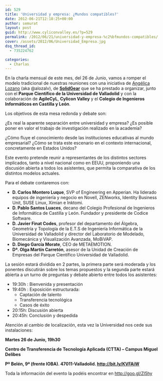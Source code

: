 ```yaml
---
id: 529
title: 'Universidad y empresa: ¿Mundos compatibles?'
date: 2012-06-21T12:18:25+00:00
author: semurat
layout: post
guid: http://www.cyliconvalley.es/?p=529
permalink: /2012/06/21/universidad-y-empresa-%c2%bfmundos-compatibles/
cover: /assets/2012/06/Universidad_Empresa.jpg
dsq_thread_id:
  - 735224762

categories:
  - Charlas
---
```

En la charla mensual de este mes, del 26 de Junio, vamos a romper el modelo tradicional de nuestras reuniones con una iniciativa de <a href="http://www.linkedin.com/in/alozalv" target="_blank">Angélica Lozano</a> (aka @alozalv), de **<a href="http://www.solidgear.es/" target="_blank">SolidGear</a>** que se ha prestado a organizar, junto con el **Parque Científico de la Universidad de Valladolid** y con la colaboración de **AgileCyL**, **Cylicon Valley** y el **Colegio de Ingenieros Informáticos en Castilla y León**.

Los objetivos de esta mesa redonda y debate son:

¿Es real la aparente separación entre universidad y empresa? ¿Es posible poner en valor el trabajo de investigación realizado en la academia?

¿Cómo fluye el conocimiento desde las instituciones educativas al mundo empresarial? ¿Cómo se trata este escenario en el contexto internacional, concretamente en Estados Unidos?

Este evento pretende reunir a representantes de los distintos sectores implicados, tanto a nivel nacional como en EEUU, proponiendo una discusión abierta a todos los asistentes, que permita la comparativa de los distintos modelos actuales.

Para el debate contaremos con:

  * **D. Carlos Montero Luque**, SVP of Engineering en Apperian. Ha liderado equipos de ingeniería y negocio en Novell, ZENworks, Identity Business Unit, SUSE Linux, Ximian e Inktomi.
  * **D. Pablo Santos Luaces**, decano del Colegio Profesional de Ingenieros de Informática de Castilla y León. Fundador y presidente de Codice Software.
  * **D. Javier Finat Codes**, profesor del departamento del Álgebra, Geometría y Topología de la E.T.S de Ingeniería Informática de la Universidad de Valladolid y director del Laboratorio de Modelado, Biomecánica y Visualización Avanzada, MoBiVAP.
  * **D. Diego García Morate**, CEO de METAEMOTION.
  * **Dª. Olga Martín Carretón**, asesor de la Unidad de Creación de Empresas del Parque Científico Universidad de Valladolid.

La sesión estará dividida en 2 partes, la primera parte será moderada y los ponentes discutirán sobre los temas propuestos y la segunda parte estará abierta a un turno de preguntas y debate abierto entre todos los asistentes:

  * 19:30h : Bienvenida y presentación
  * 19:40h : Exposición estructurada: 
      * Captación de talento
      * Transferencia tecnológica
      * Casos de éxito
  * 20:15h: Discusión abierta
  * 20:45h: Conclusión y despedida

<div>
  Atención al cambio de localización, esta vez la Universidad nos cede sus instalaciones:
</div>

<div>
  <p>
    <strong>Martes 26 de Junio, 19h30</strong>
  </p>
  
  <p>
    <strong>Centro de Transferencia de Tecnología Aplicada (CTTA) &#8211; Campus Miguel Delibes</strong>
  </p>
  
  <p>
    <strong> Pº Belén, 9ª (frente IOBA). 47011-Valladolid. <a href="http://bit.ly/KVFAiW">http://bit.ly/KVFAiW</a> </strong>
  </p>
  
  <p>
    Toda la información del evento la podéis encontrar en <a href="http://goo.gl/ZI5hy">http://goo.gl/ZI5hy</a>
  </p>
  
  <p>
    &nbsp;
  </p>
</div>